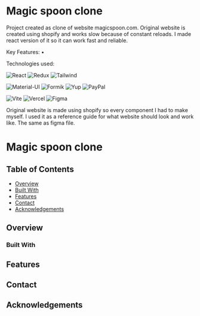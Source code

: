 # Magic spoon clone
Project created as clone of website magicspoon.com.
Original website is created using shopify and works slow because of constant reloads. I made react version of it so it can work fast and reliable.

Key Features:
	•  

Technologies used:

![React](https://img.shields.io/badge/-React-61DAFB?logo=react&logoColor=white&style=for-the-badge)
![Redux](https://img.shields.io/badge/-Redux-764ABC?logo=redux&logoColor=white&style=for-the-badge)
![Tailwind](https://img.shields.io/badge/-Tailwind-38B2AC?logo=tailwind-css&logoColor=white&style=for-the-badge)

![Material-UI](https://img.shields.io/badge/-Material--UI-0081CB?logo=material-ui&logoColor=white&style=for-the-badge)
![Formik](https://img.shields.io/badge/-Formik-F2C94C?logo=javascript&logoColor=white&style=for-the-badge)
![Yup](https://img.shields.io/badge/-Yup-F2C94C?logo=javascript&logoColor=white&style=for-the-badge)
![PayPal](https://img.shields.io/badge/-PayPal-00457C?logo=paypal&logoColor=white&style=for-the-badge)

![Vite](https://img.shields.io/badge/-Vite-646CFF?logo=vite&logoColor=white&style=for-the-badge)
![Vercel](https://img.shields.io/badge/-Vercel-000000?logo=vercel&logoColor=white&style=for-the-badge)
![Figma](https://img.shields.io/badge/-Figma-F24E1E?logo=figma&logoColor=white&style=for-the-badge)



Original website is made using shopify so every component I had to make myself. I used it as a reference guide for what website should look and work like. The same as figma file.

# Magic spoon clone

## Table of Contents

- [Overview](#overview)
- [Built With](#built-with)
- [Features](#features)
- [Contact](#contact)
- [Acknowledgements](#acknowledgements)

## Overview

<!-- TODO: Add a screenshot of the live project.
    1. Link to a 'live demo.'
    2. Describe your overall experience in a couple of sentences.
    3. List a few specific technical things that you learned or improved on.
    4. Share any other tips or guidance for others attempting this or something similar.
 -->

### Built With

<!-- TODO: List any MAJOR libraries/frameworks (e.g. React, Tailwind) with links to their homepages. -->

## Features

<!-- TODO: List what specific 'user problems' that this application solves. -->

## Contact

<!-- TODO: Include icons and links to your RELEVANT, PROFESSIONAL 'DEV-ORIENTED' social media. LinkedIn and dev.to are minimum. -->

## Acknowledgements

<!-- TODO: List any blog posts, tutorials or plugins that you may have used to complete the project. Only list those that had a significant impact. Obviously, we all 'Google' stuff while working on our things, but maybe something in particular stood out as a 'major contributor' to your skill set for this project. -->
